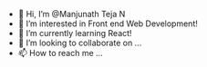 - 👋 Hi, I’m @Manjunath Teja N
- 👀 I’m interested in Front end Web Development!
- 🌱 I’m currently learning React!
- 💞️ I’m looking to collaborate on ...
- 📫 How to reach me ...

<!---
AjayMaten/AjayMaten is a ✨ special ✨ repository because its `README.md` (this file) appears on your GitHub profile.
You can click the Preview link to take a look at your changes.
--->
